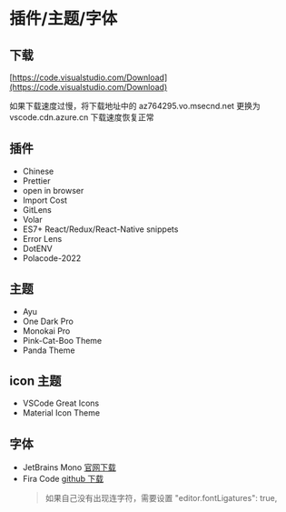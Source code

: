 # 插件/主题/字体

## 下载

[https://code.visualstudio.com/Download](https://code.visualstudio.com/Download)

如果下载速度过慢，将下载地址中的 az764295.vo.msecnd.net 更换为 vscode.cdn.azure.cn 下载速度恢复正常

## 插件

- Chinese
- Prettier
- open in browser
- Import Cost
- GitLens
- Volar
- ES7+ React/Redux/React-Native snippets
- Error Lens
- DotENV
- Polacode-2022

## 主题

- Ayu
- One Dark Pro
- Monokai Pro
- Pink-Cat-Boo Theme
- Panda Theme

## icon 主题
- VSCode Great Icons
- Material Icon Theme

## 字体

- JetBrains Mono [官网下载](https://www.jetbrains.com/lp/mono/)
- Fira Code [github 下载](https://github.com/tonsky/FiraCode)
  > 如果自己没有出现连字符，需要设置 "editor.fontLigatures": true,
